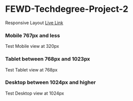 # FEWD-Techdegree-Project-2
Responsive Layout 
[Live Link](https://marie-ehrman.github.io/FEWD-Techdegree-Project-2/)

### Mobile 767px and less
Test Mobile view at 320px

### Tablet between 768px and 1023px
Test Tablet view at 768px

### Desktop between 1024px and higher
Test Desktop view at 1024px

